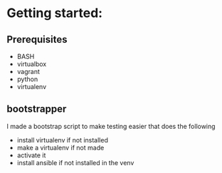 # Getting started:
## Prerequisites

- BASH
- virtualbox
- vagrant
- python
- virtualenv

## bootstrapper
I made a bootstrap script to make testing easier that does the following
- install virtualenv if not installed
- make a virtualenv if not made
- activate it
- install ansible if not installed in the venv


